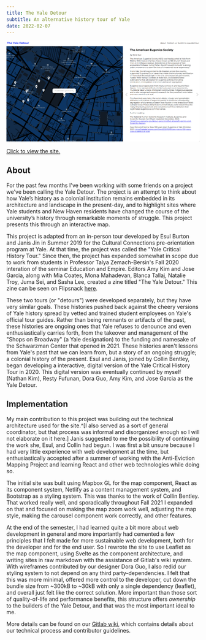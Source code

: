 ```yaml
---
title: The Yale Detour
subtitle: An alternative history tour of Yale
date: 2022-02-07
---
```


<a href="https://yale-detour.org" target="_blank">

![Click to view the site.](./preview.png)

</a>

<a class="caption" href="https://yale-detour.org" target="_blank">
 Click to view the site.
</a>

## About

For the past few months I've been working with some friends on
a project we've been calling the Yale Detour. The project is an
attempt to think about how Yale’s history as a colonial
institution remains embedded in its architecture and landscape
in the present-day, and to highlight sites where Yale students
and New Haven residents have changed the course of the
university’s history through remarkable moments of struggle.
This project presents this through an interactive map.

This project is adapted from an in-person tour developed by
Esul Burton and Janis Jin in Summer 2019 for the Cultural
Connections pre-orientation program at Yale. At that time, the
project was called the "Yale Critical History Tour." Since
then, the project has expanded somewhat in scope due to work
from students in Professor Talya Zemach-Bersin's Fall 2020
interation of the seminar Education and Empire. Editors Amy Kim
and Jose Garcia, along with Mia Coates, Mona Mahadevan, Blanca
Tallaj, Natalie Troy, Juma Sei, and Sasha Lee, created a zine
titled "The Yale Detour." This zine can be seen on Flipsnack
[here](https://www.flipsnack.com/yaledetours/yale-detours.html).

These two tours (or "detours") were developed separately, but
they have very similar goals. These histories pushed back
against the cheery versions of Yale history spread by vetted
and trained student employees on Yale's official tour guides.
Rather than being remnants or artifacts of the past, these
histories are ongoing ones that Yale refuses to denounce and
even enthusiastically carries forth, from the takeover and
management of the "Shops on Broadway" (a Yale designation) to
the funding and namesake of the Schwarzman Center that opened
in 2021. These histories aren't lessons from Yale's past that
we can learn from, but a story of an ongoing struggle; a
colonial history of the present. Esul and Janis, joined by
Collin Bentley, began developing a interactive, digital version
of the Yale Critical History Tour in 2020. This digital version
was eventually continued by myself (Nathan Kim), Resty Fufunan,
Dora Guo, Amy Kim, and Jose Garcia as the Yale Detour.

## Implementation

My main contribution to this project was building out the
technical architecture used for the site.^[I also served as a
sort of general coordinator, but that process was informal and
disorganized enough so I will not elaborate on it here.] Janis
suggested to me the possibility of continuing the work she,
Esul, and Collin had begun. I was first a bit unsure because I
had very little experience with web development at the time,
but enthusiastically accepted after a summer of working with
the Anti-Eviction Mapping Project and learning React and other
web technologies while doing so.

The initial site was built using Mapbox GL for the map
component, React as its component system, Netlify as a content
management system, and Bootstrap as a styling system. This was
thanks to the work of Collin Bentley. That worked really well,
and sporadically throughout Fall 2021 I expanded on that and
focused on making the map zoom work well, adjusting the map
style, making the carousel component work correctly, and other
features.

At the end of the semester, I had learned quite a bit more
about web development in general and more importantly had
cemented a few principles that I felt made for more sustainable
web development, both for the developer and for the end user.
So I rewrote the site to use Leaflet as the map component,
using Svelte as the component architecture, and writing sites
in raw markdown with the assistance of Gitlab's wiki system.
With wireframes contributed by our designer Dora Guo, I also
redid our styling system to not depend on any third
party-dependencies. I felt that this was more minimal, offered
more control to the developer, cut down the bundle size from
~300kB to ~30kB with only a single dependency (leaflet), and
overall just felt like the correct solution. More important
than those sort of quality-of-life and performance benefits,
this structure offers _ownership_ to the builders of the Yale
Detour, and that was the most important ideal to me.

More details can be found on our
[Gitlab wiki](https://gitlab.com/18kimn/yale-detour/-/wikis/home),
which contains details about our technical process and
contributor guidelines.
